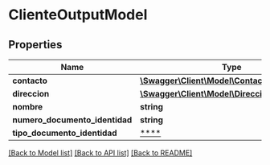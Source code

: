 # ClienteOutputModel

## Properties
Name | Type | Description | Notes
------------ | ------------- | ------------- | -------------
**contacto** | [**\Swagger\Client\Model\ContactoOutputModel**](ContactoOutputModel.md) |  | [optional] 
**direccion** | [**\Swagger\Client\Model\DireccionOutputModel**](DireccionOutputModel.md) |  | [optional] 
**nombre** | **string** |  | [optional] 
**numero_documento_identidad** | **string** |  | [optional] 
**tipo_documento_identidad** | [****](.md) |  | 

[[Back to Model list]](../../README.md#documentation-for-models) [[Back to API list]](../../README.md#documentation-for-api-endpoints) [[Back to README]](../../README.md)

